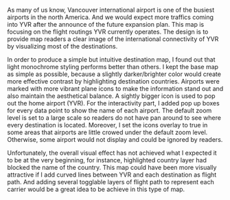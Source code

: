 

As many of us know, Vancouver international airport is one of the busiest airports in the north America. And we would expect more traffics coming into YVR after the announce of the future expansion plan. This map is focusing on the flight routings YVR currently operates. The design is to provide map readers a clear image of the international connectivity of YVR by visualizing most of the destinations.

In order to produce a simple but intuitive destination map, I found out that light monochrome styling performs better than others. I kept the base map as simple as possible, because a slightly darker/brighter color would create more effective contrast by highlighting destination countries. Airports were marked with more vibrant plane icons to make the information stand out and also maintain the aesthetical balance. A sightly bigger icon is used to pop out the home airport (YVR). For the interactivity part, I added pop up boxes for every data point to show the name of each airport. The default zoom level is set to a large scale so readers do not have pan around to see where every destination is located. Moreover, I set the icons overlay to true in some areas that airports are little crowed under the default zoom level. Otherwise, some airport would not display and could be ignored by readers.

Unfortunately, the overall visual effect has not achieved what I expected it to be at the very beginning, for instance, highlighted country layer had blocked the name of the country. This map could have been more visually attractive if I add curved lines between YVR and each destination as flight path. And adding several togglable layers of flight path to represent each carrier would be a great idea to be achieve in this type of map.
